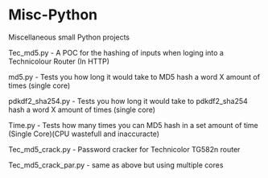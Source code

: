 # Misc-Python
Miscellaneous small Python projects

Tec_md5.py - A POC for the hashing of inputs when loging into a Technicolour Router (In HTTP)

md5.py - Tests you how long it would take to MD5 hash a word X amount of times (single core)

pdkdf2_sha254.py - Tests you how long it would take to pdkdf2_sha254 hash a word X amount of times (single core)

Time.py - Tests how many times you can MD5 hash in a set amount of time (Single Core)(CPU wastefull and inaccuracte)

Tec_md5_crack.py - Password cracker for Technicolor TG582n router

Tec_md5_crack_par.py - same as above but using multiple cores
